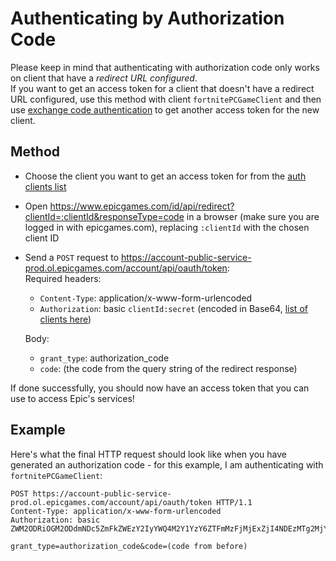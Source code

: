 # Authenticating by Authorization Code
Please keep in mind that authenticating with authorization code only works on client that have a *redirect URL configured*.  
If you want to get an access token for a client that doesn't have a redirect URL configured, use this method with client `fortnitePCGameClient` and then use [exchange code authentication](https://github.com/HyperionCSharp/EpicGamesAPIDocs/blob/main/docs/auth/grant_types/exchange_code.md) to get another access token for the new client.

## Method
- Choose the client you want to get an access token for from the [auth clients list](https://github.com/HyperionCSharp/EpicGamesAPIDocs/blob/main/docs/auth/auth_clients.md)
- Open https://www.epicgames.com/id/api/redirect?clientId=:clientId&responseType=code in a browser (make sure you are logged in with epicgames.com), replacing `:clientId` with the chosen client ID
- Send a `POST` request to https://account-public-service-prod.ol.epicgames.com/account/api/oauth/token:    
  Required headers:
  - `Content-Type`: application/x-www-form-urlencoded
  - `Authorization`: basic `clientId:secret` (encoded in Base64, [list of clients here](https://github.com/HyperionCSharp/EpicGamesAPIDocs/blob/main/docs/auth/auth_clients.md))    
  
  Body:
  - `grant_type`: authorization_code
  - `code`: (the code from the query string of the redirect response)
  
If done successfully, you should now have an access token that you can use to access Epic's services!

## Example
Here's what the final HTTP request should look like when you have generated an authorization code - for this example, I am authenticating with `fortnitePCGameClient`:
```http
POST https://account-public-service-prod.ol.epicgames.com/account/api/oauth/token HTTP/1.1
Content-Type: application/x-www-form-urlencoded
Authorization: basic ZWM2ODRiOGM2ODdmNDc5ZmFkZWEzY2IyYWQ4M2Y1YzY6ZTFmMzFjMjExZjI4NDEzMTg2MjYyZDM3YTEzZmM4NGQ=

grant_type=authorization_code&code=(code from before)
```
